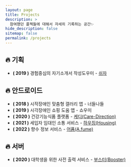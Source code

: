 ```yaml
---
layout: page
title: Projects
description: >
  참여했던 플젝들에 대해서 자세히 기록하는 공간✨
hide_description: false
sitemap: false
permalink: /projects
---
```


## 🔥 기획

- **( 2019 )** 경험중심의 자기소개서 작성도우미 - [쉬자](https://github.com/soptrest)

## 🔥 안드로이드

- **( 2018 )** 시작장애인 맞춤형 갤러리 앱 - 너들나들
- **( 2019 )** 시각장애인 쇼핑 도움 앱 - 쇼우미
- **( 2020 )** 건강기능식품 플랫폼 - [케디(Care-Direction)](https://github.com/CareDirection/CareDirection-Android)
- **( 2021 )** 세입자 임대인 소통 서비스 - [하우징(Housing)](https://github.com/teamHousing/Housing_Android)
- **( 2022 )** 향수 정보 서비스 - [어퓸(A.fume)](https://github.com/A-fume/A.fume.Android)

## 🔥 서버

- **( 2020 )** 대학생을 위한 사전 출력 서비스 - [부스터(Booster)](https://github.com/Booster-developer/Booster-SERVER)
